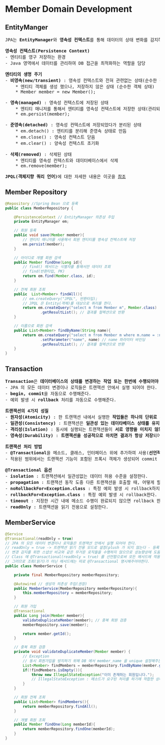 # Member Domain Development
## EntityManger
<pre>
JPA는 <b>EntityManager</b>와 <b>영속성 컨텍스트</b>를 통해 데이터의 상태 변화를 감지하고 필요한 쿼리를 자동으로 수행한다.

<b>영속성 컨텍스트(Persistence Context)</b>
- 엔티티를 영구 저장하는 환경
- Java 영역에서 데이터를 관리하여 DB 접근을 최적화하는 역할을 담당

<b>엔티티의 생명 주기</b>
- <b>비영속(new/transient)</b> : 영속성 컨텍스트와 전혀 관련없는 상태(순수한 객체 상태)
    * 엔티티 객체를 생성 했으나, 저장하지 않은 상태 (순수한 객체 상태)
    * Member member = new Member();

- <b>영속(managed)</b> : 영속성 컨텍스트에 저장된 상태
    * 엔티티 매니저를 통해서 엔티티를 영속성 컨텍스트에 저장한 상태(관리되는 상태)
    * em.persist(member);

- <b>준영속(detached)</b> : 영속성 컨텍스트에 저장되었다가 분리된 상태
    * em.detach() : 엔티티를 분리해 준영속 상태로 만듬
    * em.close() : 영속성 컨텍스트 닫음
    * em.clear() : 양속성 컨텍스트 초기화

- <b>삭제(removed)</b> : 삭제된 상태
    * 엔티티를 영속성 컨텍스트와 데이터베이스에서 삭제
    * em.remove(member);

<b>JPQL(객체지향 쿼리 언어)</b>에 대한 자세한 내용은 이곳을 <a href="https://joont92.github.io/jpa/JPQL/">참조</a>
</pre>
## Member Repository
```java
@Repository //Spring Bean 으로 등록
public class MemberRepository {

    @PersistenceContext // EntityManager 의존성 주입
    private EntityManager em;

    // 회원 등록
    public void save(Member member){
        // 엔티티 매니저를 사용해서 회원 엔티티를 영속성 컨텍스트에 저장
        em.persist(member);
    }

    // 아이디로 개별 회원 검색
    public Member findOne(Long id){
        // find() 메서드는 식별자를 통해서만 데이터 조회
        // find(반환타입, PK)
        return em.find(Member.class, id);
    }

    // 전체 회원 조회
    public  List<Member> findAll(){
        // em.createQuery("JPQL", 반환타입);
        // JPQL 은 Entity(객체)를 대상으로 쿼리를 한다.
        return em.createQuery("select m from Member m", Member.class)
                .getResultList(); // 결과를 컬렉션으로 반환
    }

    // 이름으로 회원 검색
    public List<Member> findByName(String name){
        return em.createQuery("select m from Member m where m.name = :name", Member.class)
                .setParameter("name", name) // name 파라미터 바인딩
                .getResultList(); // 결과를 컬렉션으로 반환
    }
}
```
## Transaction
<pre>
<b>Transaction</b>은 <b>데이터베이스의 상태를 변경하는 작업 또는 한번에 수행되어야 하는 연산들</b>을 의미한다.
- JPA 의 모든 데이터 변경이나 로직들은 트랜잭션 안에서 실행 되어야 한다.
- <b>begin, commit</b>을 자동으로 수행해준다.
- 예외 발생 시 <b>rollback</b> 처리를 자동으로 수행해준다.

<b>트랜잭션의 4가지 성질</b>
- <b>원자성(Atomicity)</b> : 한 트랜잭션 내에서 실행한 <b>작업들은 하나의 단위로 처리</b>한다(모두 성공 또는 모두 실패)
- <b>일관성(Consistency)</b> : 트랜잭션은 <b>일관성 있는 데이타베이스 상태를 유지</b>한다(data integrity 만족 등)
- <b>격리성(Islation)</b> : 동시에 실행되는 트랜잭션들이 <b>서로 영향을 미치지 않도록 격리</b>해야한다.
- <b>영속성(Durability)</b> : <b>트랜잭션을 성공적으로 마치면 결과가 항상 저장</b>되어야 한다.

<b>트랜잭션 처리 방법</b>
- <b>@Transactional</b>을 메소드, 클래스, 인터페이스 위에 추가하여 사용(<b>선언적 트랜잭션</b>)
- 적용된 범위에서는 트랜잭션 기능이 포함된 프록시 객체가 생성되어 commit 혹은 rollback을 진행

<b>@Transactional 옵션</b>
- <b>isolation</b> : 트랜잭션에서 일관성없는 데이터 허용 수준을 설정한다.
- <b>propagation</b> : 트랜잭션 동작 도중 다른 트랜잭션을 호출할 때, 어떻게 할 것인지 지정하는 옵션이다.
- <b>noRollbackFor=Exception.class</b> : 특정 예외 발생 시 rollback하지 않는다.
- <b>rollbackFor=Exception.class</b> : 특정 예외 발생 시 rollback한다.
- <b>timeout</b> : 지정한 시간 내에 메소드 수행이 완료되지 않으면 rollback 한다. (-1일 경우 timeout을 사용하지 않는다)
- <b>readOnly</b> : 트랜잭션을 읽기 전용으로 설정한다.
</pre>
## MemberService
```java
@Service
@Transactional(readOnly = true)
// JPA 의 모든 데이터 변경이나 로직들은 트랜잭션 안에서 실행 되어야 한다.
// readOnly = true -> 트렌잭션 읽기 전용 모드로 설정(plush 가 되지 않는다 - 등록 수정 삭제가 안된다)
// 변경 감지를 위한 스냅샷 비교와 같은 무거운 로직들을 수행하지 않으므로 성능향상에 도움을 준다.
// Class 에 @Transactional(readOnly = true) 를 선언함으로써 모든 메서드에 적용된다.
// 그러므로 조회(읽기)가 아닌 메서드에는 따로 @Transactional 명시해주어야한다.
public class MemberService {

    private final MemberRepository memberRepository;

    @Autowired // 생성자 의존성 주입(권장)
    public MemberService(MemberRepository memberRepository){
        this.memberRepository = memberRepository;
    }

    // 회원 가입
    @Transactional
    public Long join(Member member){
        validateDuplicateMember(member); // 중복 회원 검증
        memberRepository.save(member);

        return member.getId();
    }

    // 중복 회원 검증
    private void validateDuplicateMember(Member member) {
        // Exception
        // 동시 회원가입을 방지하기 위해 DB 에서 member_name 을 unique 설정해주는 것이 좋다.
        List<Member> findMembers = memberRepository.findByName(member.getName());
        if(!findMembers.isEmpty()){
            throw new IllegalStateException("이미 존재하는 회원입니다.");
            // IllegalStateException : 메소드가 요구된 처리를 하기에 적합한 상태에 있지 않을 때
        }
    }

    // 회원 전체 조회
    public List<Member> findMembers(){
        return memberRepository.findAll();
    }

    // 개별 회원 조회
    public Member findOne(Long memberId){
        return memberRepository.findOne(memberId);
    }
}
```